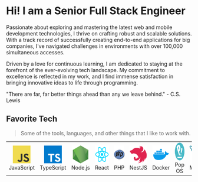
<h1 align="left">Hi! I am a Senior Full Stack Engineer</h1>

Passionate about exploring and mastering the latest web and mobile development technologies, I thrive on crafting robust and scalable solutions. With a track record of successfully creating end-to-end applications for big companies, I've navigated challenges in environments with over 100,000 simultaneous accesses.

Driven by a love for continuous learning, I am dedicated to staying at the forefront of the ever-evolving tech landscape. My commitment to excellence is reflected in my work, and I find immense satisfaction in bringing innovative ideas to life through programming.

"There are far, far better things ahead than any we leave behind." - C.S. Lewis



<h2 align="left">Favorite Tech</h2>

> Some of the tools, languages, and other things that I like to work with.

<table>
  <tr>
    <td align="center" width="96">
      <img src="./.github/images/javascript.png" width="48" height="48" alt="JavaScript" />
      <br>JavaScript
    </td>
    <td align="center" width="96">
      <img src="./.github/images/typescript.png" width="48" height="48" alt="TypeScript" />
      <br>TypeScript
    </td>
    <td align="center" width="96">
      <img src="./.github/images/nodejs.png" width="48" height="48" alt="Node.js" />
      <br>Node.js
    </td>
    <td align="center" width="96">
      <img src="./.github/images/react.png" width="48" height="48" alt="React" />
      <br>React
    </td>
     <td align="center" width="96">
      <img src="./.github/images/php.png" width="48" height="48" alt="JavaScript" />
      <br>PHP
    </td>
    <td align="center" width="96">
      <img src="./.github/images/nestjs.svg" width="48" height="48" alt="NestJS" />
      <br>NestJS
    </td>
    <td align="center" width="96">
      <img src="./.github/images/docker.png" width="48" height="48" alt="Docker" />
      <br>Docker
    </td>
    <td align="center" width="96">
      <img src="./.github/images/popos.png" width="48" height="48" alt="Pop OS" />
      <br>Pop OS
    </td>
    <td align="center" width="96">
      <img src="./.github/images/mysql.png" width="48" height="48" alt="MySQL" />
      <br>MySQL
    </td>
  </tr>
</table>
